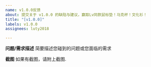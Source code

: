 ```yaml
---
name: v1.0.0反馈
about: 提交关于 v1.0.0 的缺陷与建议，赢取Lv同款鼠标垫！马克杯！文化衫！
title: "[v1.0.0]"
labels: v1.0.0
assignees: luty2018

---
```


**问题/需求描述**
简要描述您碰到的问题或您面临的需求

**截图**
如果有截图，请附上截图.
